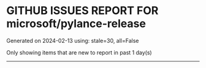 
# GITHUB ISSUES REPORT FOR microsoft/pylance-release


Generated on 2024-02-13 using: stale=30, all=False


Only showing items that are new to report in past 1 day(s)


---
